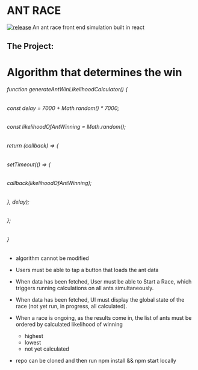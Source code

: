 # ANT RACE 
[![release](https://img.shields.io/badge/release-v0.1-red.svg?style=flat-square)]()
An ant race front end simulation built in react 

The Project:
-----------
# Algorithm that determines the win
###### function generateAntWinLikelihoodCalculator() {
###### const delay = 7000 + Math.random() * 7000;
###### const likelihoodOfAntWinning = Math.random();
###### return (callback) => {
######   setTimeout(() => {
######      callback(likelihoodOfAntWinning);
######    }, delay);
######  };
###### }
- algorithm cannot be modified

- Users must be able to tap a button that loads the ant data 
- When data has been fetched, User must be able to Start a Race, which triggers running calculations on all ants simultaneously.
- When data has been fetched, UI must display the global state of the race (not yet run, in progress, all calculated).

- When a race is ongoing, as the results come in, the list of ants must be ordered by calculated likelihood of winning
    - highest
    - lowest
    - not yet calculated
- repo can be cloned and then run npm install && npm start locally